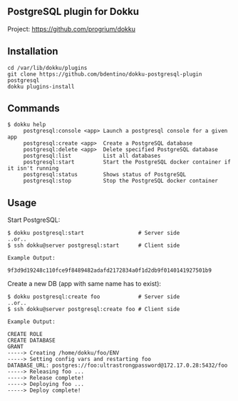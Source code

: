 PostgreSQL plugin for Dokku
---------------------------

Project: https://github.com/progrium/dokku


Installation
------------
```
cd /var/lib/dokku/plugins
git clone https://github.com/bdentino/dokku-postgresql-plugin postgresql
dokku plugins-install
```


Commands
--------
```
$ dokku help
     postgresql:console <app> Launch a postgresql console for a given app
     postgresql:create <app>  Create a PostgreSQL database
     postgresql:delete <app>  Delete specified PostgreSQL database
     postgresql:list          List all databases
     postgresql:start         Start the PostgreSQL docker container if it isn't running
     postgresql:status        Shows status of PostgreSQL
     postgresql:stop          Stop the PostgreSQL docker container
```

Usage
------------

Start PostgreSQL:
```
$ dokku postgresql:start                 # Server side
..or..
$ ssh dokku@server postgresql:start      # Client side

Example Output:

9f3d9d19248c110fce9f8489482adafd2172834a0f1d2db9f0140141927501b9
```

Create a new DB (app with same name has to exist):
```
$ dokku postgresql:create foo            # Server side
..or..
$ ssh dokku@server postgresql:create foo # Client side

Example Output:

CREATE ROLE
CREATE DATABASE
GRANT
-----> Creating /home/dokku/foo/ENV
-----> Setting config vars and restarting foo
DATABASE_URL: postgres://foo:ultrastrongpassword@172.17.0.28:5432/foo
-----> Releasing foo ...
-----> Release complete!
-----> Deploying foo ...
-----> Deploy complete!
```
